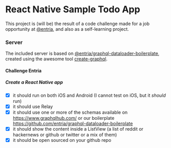 # React Native Sample Todo App

This project is (will be) the result of a code challenge made for a job 
  opportunity at [@entria](https://github.com/entria), and also as a self-learning project. 

### Server

The included server is based on [@entria/graphql-dataloader-boilerplate](https://github.com/entria/graphql-dataloader-boilerplate),
 created using the awesome tool  [create-graphql](https://github.com/lucasbento/create-graphql).


#### Challenge Entria

##### Create a React Native app
- [x] it should run on both iOS and Android (I cannot test on iOS, but it _should_ run)
- [x] it should use Relay
- [x] it should use one or more of the schemas available on https://www.graphqlhub.com/ or our boilerplate https://github.com/entria/graphql-dataloader-boilerplate
- [x] it should show the content inside a ListView (a list of reddit or hackernews or github or twitter or a mix of them)
- [x] it should be open sourced on your github repo 
